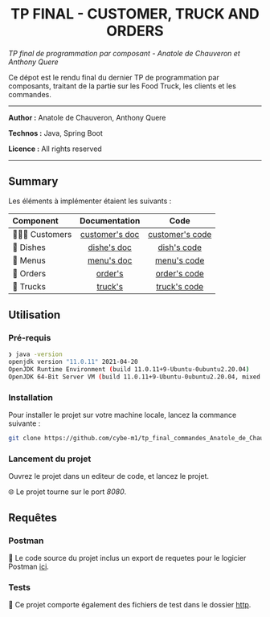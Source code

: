 <h1 align="center">TP FINAL - CUSTOMER, TRUCK AND ORDERS</h1>

_TP final de programmation par composant - Anatole de Chauveron et Anthony Quere_

Ce dépot est le rendu final du dernier TP de programmation par composants, traitant de la partie sur les Food Truck, les clients et les commandes.

___

**Author :** Anatole de Chauveron, Anthony Quere

**Technos :** Java, Spring Boot

**Licence :** All rights reserved

___

## Summary

Les éléments à implémenter étaient les suivants :

| Component | Documentation | Code |
|:---|:---:|:---:|
| :people_holding_hands: Customers | [customer's doc](docs/customers.md) | [customer's code](src/main/java/com/fges/commandes/commandes/order) |
| :cake: Dishes | [dishe's doc](docs/dishes.md) | [dish's code](src/main/java/com/fges/commandes/commandes/dish) |
| :scroll: Menus | [menu's doc](docs/menus.md) | [menu's code](src/main/java/com/fges/commandes/commandes/menu) |
| :page_facing_up: Orders | [order's](docs/orders.md) | [order's code](src/main/java/com/fges/commandes/commandes/order) |
| :truck: Trucks | [truck's](docs/trucks.md) | [truck's code](src/main/java/com/fges/commandes/commandes/truck) |

## Utilisation

### Pré-requis

```bash
❯ java -version
openjdk version "11.0.11" 2021-04-20
OpenJDK Runtime Environment (build 11.0.11+9-Ubuntu-0ubuntu2.20.04)
OpenJDK 64-Bit Server VM (build 11.0.11+9-Ubuntu-0ubuntu2.20.04, mixed mode, sharing)
```

### Installation

Pour installer le projet sur votre machine locale, lancez la commance suivante :

```bash
git clone https://github.com/cybe-m1/tp_final_commandes_Anatole_de_Chauveron_Anthony_Quere.git
```

### Lancement du projet

Ouvrez le projet dans un editeur de code, et lancez le projet.

:globe_with_meridians: Le projet tourne sur le port _8080_.

## Requêtes

### Postman

:test_tube: Le code source du projet inclus un export de requetes pour le logicier Postman [ici](tp_component_prog_final.postman_collection.json).

### Tests

:test_tube: Ce projet comporte également des fichiers de test dans le dossier [http](http/).
